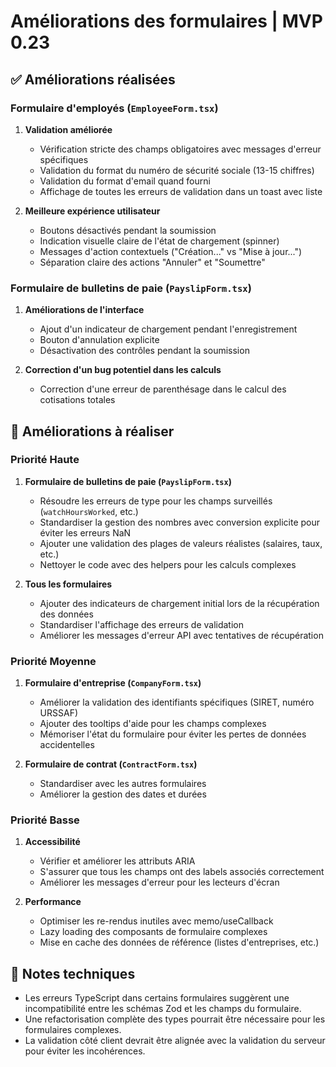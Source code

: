 # Améliorations des formulaires | MVP 0.23

## ✅ Améliorations réalisées

### Formulaire d'employés (`EmployeeForm.tsx`)

1. **Validation améliorée**
   - Vérification stricte des champs obligatoires avec messages d'erreur spécifiques
   - Validation du format du numéro de sécurité sociale (13-15 chiffres)
   - Validation du format d'email quand fourni
   - Affichage de toutes les erreurs de validation dans un toast avec liste

2. **Meilleure expérience utilisateur**
   - Boutons désactivés pendant la soumission
   - Indication visuelle claire de l'état de chargement (spinner)
   - Messages d'action contextuels ("Création..." vs "Mise à jour...")
   - Séparation claire des actions "Annuler" et "Soumettre"

### Formulaire de bulletins de paie (`PayslipForm.tsx`)

1. **Améliorations de l'interface**
   - Ajout d'un indicateur de chargement pendant l'enregistrement
   - Bouton d'annulation explicite
   - Désactivation des contrôles pendant la soumission

2. **Correction d'un bug potentiel dans les calculs**
   - Correction d'une erreur de parenthésage dans le calcul des cotisations totales

## 🚧 Améliorations à réaliser

### Priorité Haute

1. **Formulaire de bulletins de paie (`PayslipForm.tsx`)**
   - Résoudre les erreurs de type pour les champs surveillés (`watchHoursWorked`, etc.)
   - Standardiser la gestion des nombres avec conversion explicite pour éviter les erreurs NaN
   - Ajouter une validation des plages de valeurs réalistes (salaires, taux, etc.)
   - Nettoyer le code avec des helpers pour les calculs complexes

2. **Tous les formulaires**
   - Ajouter des indicateurs de chargement initial lors de la récupération des données
   - Standardiser l'affichage des erreurs de validation
   - Améliorer les messages d'erreur API avec tentatives de récupération

### Priorité Moyenne

1. **Formulaire d'entreprise (`CompanyForm.tsx`)**
   - Améliorer la validation des identifiants spécifiques (SIRET, numéro URSSAF)
   - Ajouter des tooltips d'aide pour les champs complexes
   - Mémoriser l'état du formulaire pour éviter les pertes de données accidentelles

2. **Formulaire de contrat (`ContractForm.tsx`)**
   - Standardiser avec les autres formulaires
   - Améliorer la gestion des dates et durées

### Priorité Basse

1. **Accessibilité**
   - Vérifier et améliorer les attributs ARIA
   - S'assurer que tous les champs ont des labels associés correctement
   - Améliorer les messages d'erreur pour les lecteurs d'écran

2. **Performance**
   - Optimiser les re-rendus inutiles avec memo/useCallback
   - Lazy loading des composants de formulaire complexes
   - Mise en cache des données de référence (listes d'entreprises, etc.)

## 📝 Notes techniques

- Les erreurs TypeScript dans certains formulaires suggèrent une incompatibilité entre les schémas Zod et les champs du formulaire.
- Une refactorisation complète des types pourrait être nécessaire pour les formulaires complexes.
- La validation côté client devrait être alignée avec la validation du serveur pour éviter les incohérences. 